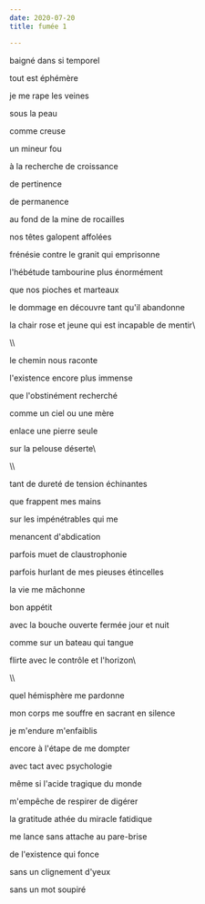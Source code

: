 ```yaml
---
date: 2020-07-20
title: fumée 1

---
```


baigné dans si temporel

tout est éphémère

je me rape les veines

sous la peau

comme creuse

un mineur fou

à la recherche de croissance

de pertinence

de permanence

au fond de la mine de rocailles

nos têtes galopent affolées

frénésie contre le granit qui emprisonne

l'hébétude tambourine plus énormément

que nos pioches et marteaux

le dommage en découvre tant qu'il abandonne

la chair rose et jeune qui est incapable de mentir\

\\\

le chemin nous raconte

l'existence encore plus immense

que l'obstinément recherché

comme un ciel ou une mère

enlace une pierre seule

sur la pelouse déserte\

\\\

tant de dureté de tension échinantes

que frappent mes mains

sur les impénétrables qui me

menancent d'abdication

parfois muet de claustrophonie

parfois hurlant de mes pieuses étincelles

la vie me mâchonne

bon appétit

avec la bouche ouverte fermée jour et nuit

comme sur un bateau qui tangue

flirte avec le contrôle et l'horizon\

\\\

quel hémisphère me pardonne

mon corps me souffre en sacrant en silence

je m'endure m'enfaiblis

encore à l'étape de me dompter

avec tact avec psychologie

même si l'acide tragique du monde

m'empêche de respirer de digérer

la gratitude athée du miracle fatidique

me lance sans attache au pare-brise

de l'existence qui fonce

sans un clignement d'yeux

sans un mot soupiré

